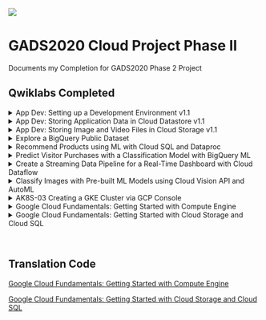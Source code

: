 ![](https://img.shields.io/badge/Completed_Qwiklabs-11-informational?style=flat&logo=qwiklabs&logoColor=white&color=blue)

# GADS2020 Cloud Project Phase II

Documents my Completion for GADS2020 Phase 2 Project

## Qwiklabs Completed

<details>
  <summary>App Dev: Setting up a Development Environment v1.1</summary>
  <img src="screenshots/1.png">
</details>

<details>
  <summary>App Dev: Storing Application Data in Cloud Datastore v1.1</summary>
  <img src="screenshots/2.png">
</details>

<details>
  <summary>App Dev: Storing Image and Video Files in Cloud Storage v1.1</summary>
  <img src="screenshots/3.png">
</details>

<details>
  <summary>Explore a BigQuery Public Dataset</summary>
  <img src="screenshots/4.png">
</details>

<details>
  <summary>Recommend Products using ML with Cloud SQL and Dataproc</summary>
  <img src="screenshots/5.png">
</details>

<details>
  <summary>Predict Visitor Purchases with a Classification Model with BigQuery ML</summary>
  <img src="screenshots/6.png">
</details>

<details>
  <summary>Create a Streaming Data Pipeline for a Real-Time Dashboard with Cloud Dataflow</summary>
  <img src="screenshots/7.png">
</details>

<details>
  <summary>Classify Images with Pre-built ML Models using Cloud Vision API and AutoML</summary>
  <img src="screenshots/8.png">
</details>

<details>
  <summary>AK8S-03 Creating a GKE Cluster via GCP Console</summary>
  <img src="screenshots/9.png">
</details>

<details>
  <summary>Google Cloud Fundamentals: Getting Started with Compute Engine</summary>
  <img src="screenshots/10.png">
</details>

<details>
  <summary>Google Cloud Fundamentals: Getting Started with Cloud Storage and Cloud SQL</summary>
  <img src="screenshots/11.png">
</details>

&nbsp;
&nbsp;

## Translation Code

[Google Cloud Fundamentals: Getting Started with Compute Engine](translation1.md)

[Google Cloud Fundamentals: Getting Started with Cloud Storage and Cloud SQL](translation2.md)

